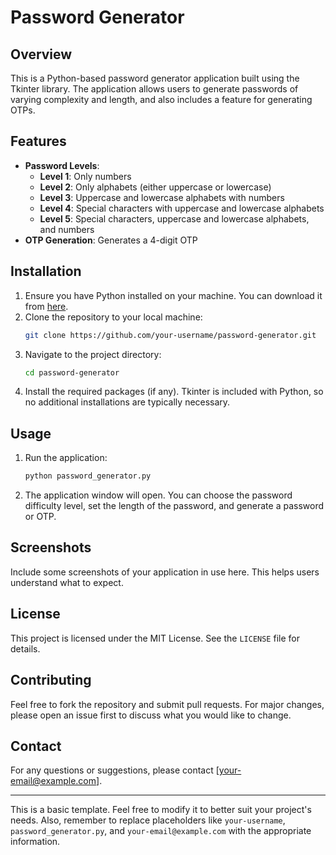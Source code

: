 # Password Generator

## Overview
This is a Python-based password generator application built using the Tkinter library. The application allows users to generate passwords of varying complexity and length, and also includes a feature for generating OTPs.

## Features
- **Password Levels**: 
  - **Level 1**: Only numbers
  - **Level 2**: Only alphabets (either uppercase or lowercase)
  - **Level 3**: Uppercase and lowercase alphabets with numbers
  - **Level 4**: Special characters with uppercase and lowercase alphabets
  - **Level 5**: Special characters, uppercase and lowercase alphabets, and numbers
- **OTP Generation**: Generates a 4-digit OTP

## Installation
1. Ensure you have Python installed on your machine. You can download it from [here](https://www.python.org/downloads/).
2. Clone the repository to your local machine:
    ```sh
    git clone https://github.com/your-username/password-generator.git
    ```
3. Navigate to the project directory:
    ```sh
    cd password-generator
    ```
4. Install the required packages (if any). Tkinter is included with Python, so no additional installations are typically necessary.

## Usage
1. Run the application:
    ```sh
    python password_generator.py
    ```
2. The application window will open. You can choose the password difficulty level, set the length of the password, and generate a password or OTP.

## Screenshots
Include some screenshots of your application in use here. This helps users understand what to expect.

## License
This project is licensed under the MIT License. See the `LICENSE` file for details.

## Contributing
Feel free to fork the repository and submit pull requests. For major changes, please open an issue first to discuss what you would like to change.

## Contact
For any questions or suggestions, please contact [your-email@example.com].

---

This is a basic template. Feel free to modify it to better suit your project's needs. Also, remember to replace placeholders like `your-username`, `password_generator.py`, and `your-email@example.com` with the appropriate information.
